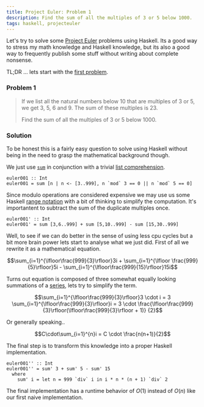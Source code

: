 ```yaml
---
title: Project Euler: Problem 1
description: Find the sum of all the multiples of 3 or 5 below 1000.
tags: haskell, projecteuler
---
```


Let's try to solve some [Project Euler] problems using Haskell. Its
a good way to stress my math knowledge and Haskell knowledge, but its also a
good way to frequently publish some stuff without writing about complete
nonsense.

TL;DR ... lets start with the [first problem].

### Problem 1

> If we list all the natural numbers below 10 that are multiples of 3 or 5, we
> get 3, 5, 6 and 9. The sum of these multiples is 23.
> 
> Find the sum of all the multiples of 3 or 5 below 1000.

### Solution

To be honest this is a fairly easy question to solve using Haskell without
being in the need to grasp the mathematical background though.

We just use [`sum`] in conjunction with a trivial [list comprehension].

~~~ {.haskell}
euler001 :: Int
euler001 = sum [n | n <- [3..999], n `mod` 3 == 0 || n `mod` 5 == 0]
~~~

Since modulo operations are considered expensive we may use us some Haskell
[range notation] with a bit of thinking to simplify the computation. It's
importantent to subtract the sum of the duplicate multiples once.

~~~ {.haskell}
euler001' :: Int
euler001' = sum [3,6..999] + sum [5,10..999] - sum [15,30..999]
~~~

Well, to see if we can do better in the sense of using less cpu cycles but
a bit more brain power lets start to analyse what we just did.
First of all we rewrite it as a mathematical equation.

$$\sum_{i=1}^{\lfloor\frac{999}{3}\rfloor}3i + \sum_{i=1}^{\lfloor
\frac{999}{5}\rfloor}5i - \sum_{i=1}^{\lfloor\frac{999}{15}\rfloor}15i$$

Turns out equation is composed of three somewhat equally looking summations
of a [series], lets try to simplify the term.

$$\sum_{i=1}^{\lfloor\frac{999}{3}\rfloor}3 \cdot i =
3 \sum_{i=1}^{\lfloor\frac{999}{3}\rfloor}i =
3 \cdot \frac{\lfloor\frac{999}{3}\rfloor(\lfloor\frac{999}{3}\rfloor + 1)}
{2}$$

Or generally speaking..

$$C\cdot\sum_{i=1}^{n}i = C \cdot \frac{n(n+1)}{2}$$

The final step is to transform this knowledge into a proper Haskell
implementation.

~~~ {.haskell}
euler001'' :: Int
euler001'' = sum' 3 + sum' 5 - sum' 15
  where
    sum' i = let n = 999 `div` i in i * n * (n + 1) `div` 2
~~~

The final implementation has a runtime behavior of $O(1)$ instead of $O(n)$
like our first naive implementation.

[Project Euler]: http://projecteuler.net "Project Euler"
[first problem]: http://projecteuler.net/problem=1 "Project Euler: Problem 1"
[`sum`]: http://www.haskell.org/hoogle/?hoogle=sum "hoogle: sum"
[list comprehension]: http://learnyouahaskell.com/starting-out#im-a-list-comprehension
[range notation]: http://learnyouahaskell.com/starting-out#texas-ranges
[series]: http://en.wikipedia.org/wiki/1%2B2%2B3%2B4
